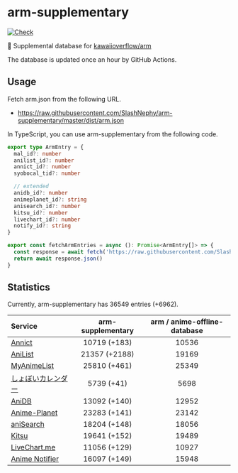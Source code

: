 # arm-supplementary

[![Check](https://github.com/SlashNephy/arm-supplementary/actions/workflows/check-node.yml/badge.svg)](https://github.com/SlashNephy/arm-supplementary/actions/workflows/check-node.yml)

💊 Supplemental database for [kawaiioverflow/arm](https://github.com/kawaiioverflow/arm)

The database is updated once an hour by GitHub Actions.

## Usage

Fetch arm.json from the following URL.

- https://raw.githubusercontent.com/SlashNephy/arm-supplementary/master/dist/arm.json

In TypeScript, you can use arm-supplementary from the following code.

```TypeScript
export type ArmEntry = {
  mal_id?: number
  anilist_id?: number
  annict_id?: number
  syobocal_tid?: number

  // extended
  anidb_id?: number
  animeplanet_id?: string
  anisearch_id?: number
  kitsu_id?: number
  livechart_id?: number
  notify_id?: string
}

export const fetchArmEntries = async (): Promise<ArmEntry[]> => {
  const response = await fetch('https://raw.githubusercontent.com/SlashNephy/arm-supplementary/master/dist/arm.json')
  return await response.json()
}
```

## Statistics

Currently, arm-supplementary has 36549 entries (+6962).

| Service                                     | arm-supplementary | arm / anime-offline-database |
| :------------------------------------------ | :---------------: | :--------------------------: |
| [Annict](https://annict.com)                |   10719 (+183)    |            10536             |
| [AniList](https://anilist.co)               |   21357 (+2188)   |            19169             |
| [MyAnimeList](https://myanimelist.net)      |   25810 (+461)    |            25349             |
| [しょぼいカレンダー](https://cal.syoboi.jp) |    5739 (+41)     |             5698             |
| [AniDB](https://anidb.net)                  |   13092 (+140)    |            12952             |
| [Anime-Planet](https://anime-planet.com)    |   23283 (+141)    |            23142             |
| [aniSearch](https://anisearch.com)          |   18204 (+148)    |            18056             |
| [Kitsu](https://kitsu.io)                   |   19641 (+152)    |            19489             |
| [LiveChart.me](https://livechart.me)        |   11056 (+129)    |            10927             |
| [Anime Notifier](https://notify.moe)        |   16097 (+149)    |            15948             |
